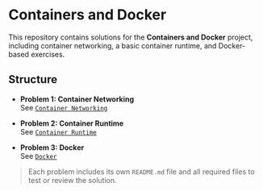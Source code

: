 # Containers and Docker

This repository contains solutions for the **Containers and Docker** project, including container networking, a basic container runtime, and Docker-based exercises.

## Structure

- **Problem 1: Container Networking**  
  See [`Container Networking`](./Container%20Networking/README.md)

- **Problem 2: Container Runtime**  
  See [`Container Runtime`](./Container%20Runtime/README.md)

- **Problem 3: Docker**  
  See [`Docker`](./Docker/README.md)

> Each problem includes its own `README.md` file and all required files to test or review the solution.
